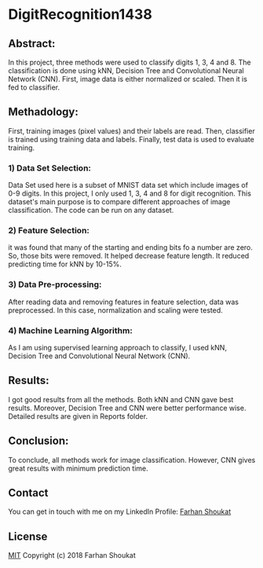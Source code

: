 # DigitRecognition1438

## Abstract:
In this project, three methods were used to classify digits 1, 3, 4 and 8. The classification is done using kNN, Decision Tree and Convolutional Neural Network (CNN). First, image data is either normalized or scaled. Then it is fed to classifier.

## Methadology:
First, training images (pixel values) and their labels are read. Then, classifier is trained using training data and labels. Finally, test data is used to evaluate training.

### 1) Data Set Selection:
Data Set used here is a subset of MNIST data set which include images of 0-9 digits. In this project, I only used 1, 3, 4 and 8 for digit recognition. This dataset's main purpose is to compare different approaches of image classification. The code can be run on any dataset.

### 2) Feature Selection:
it was found that many of the starting and ending bits fo a number are zero. So, those bits were removed. It helped decrease feature length. It reduced predicting time for kNN by 10-15%.

### 3) Data Pre-processing:
After reading data and removing features in feature selection, data was preprocessed. In this case, normalization and scaling were tested.

### 4) Machine Learning Algorithm:
As I am using supervised learning approach to classify, I used kNN, Decision Tree and Convolutional Neural Network (CNN).


## Results:
I got good results from all the methods. Both kNN and CNN gave best results. Moreover, Decision Tree and CNN were better performance wise.
Detailed results are given in Reports folder.


## Conclusion:
To conclude, all methods work for image classification. However, CNN gives great results with minimum prediction time.


## Contact
You can get in touch with me on my LinkedIn Profile: [Farhan Shoukat](https://www.linkedin.com/in/farhan-shoukat-782542167/)


## License
[MIT](../master/LICENSE)
Copyright (c) 2018 Farhan Shoukat
